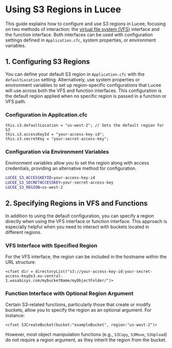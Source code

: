 
<!--
{
  "title": "Regions in Lucee",
  "id": "s3-regions",
  "related": [
    "virtual-file-system"
  ],
  "categories": [
    "s3",
    "cloud",
    "object-storage"
  ],
  "description": "Guide on configuring and interacting with specific S3 regions in Lucee using the S3 extension.",
  "keywords": [
    "Virtual File System",
    "VFS",
    "S3",
    "Regions",
    "Buckets",
    "Amazon S3",
    "Wasabi",
    "MinIO",
    "Cloud Storage"
  ]
}
-->

# Using S3 Regions in Lucee

This guide explains how to configure and use S3 regions in Lucee, focusing on two methods of interaction: the [virtual file system (VFS)](https://github.com/lucee/lucee-docs/blob/master/docs/recipes/virtual-file-system.md) interface and the function interface. Both interfaces can be used with configuration settings defined in `Application.cfc`, system properties, or environment variables.

## 1. Configuring S3 Regions

You can define your default S3 region in `Application.cfc` with the `defaultLocation` setting. Alternatively, use system properties or environment variables to set up region-specific configurations that Lucee will use across both the VFS and function interfaces. This configuration is the default region applied when no specific region is passed in a function or VFS path.

### Configuration in Application.cfc

```lucee
this.s3.defaultLocation = "us-west-2"; // Sets the default region for S3
this.s3.accessKeyId = "your-access-key-id";
this.s3.secretKey = "your-secret-access-key";
```

### Configuration via Environment Variables

Environment variables allow you to set the region along with access credentials, providing an alternative method for configuration.

```sh
LUCEE_S3_ACCESSKEYID=your-access-key-id
LUCEE_S3_SECRETACCESSKEY=your-secret-access-key
LUCEE_S3_REGION=us-west-2
```

## 2. Specifying Regions in VFS and Functions

In addition to using the default configuration, you can specify a region directly when using the VFS interface or function interface. This approach is especially helpful when you need to interact with buckets located in different regions. 

### VFS Interface with Specified Region

For the VFS interface, the region can be included in the hostname within the URL structure:

```lucee
<cfset dir = directoryList("s3://your-access-key-id:your-secret-access-key@s3.eu-central-1.wasabisys.com/mybucketName/myObjectFolder/")>
```

### Function Interface with Optional Region Argument

Certain S3-related functions, particularly those that create or modify buckets, allow you to specify the region as an optional argument. For instance:

```lucee
<cfset S3CreateBucket(bucket:"exampleBucket", region:"us-west-2")> 
```

However, most object manipulation functions (e.g., `S3Copy`, `S3Move`, `S3Upload`) do not require a region argument, as they inherit the region from the bucket.